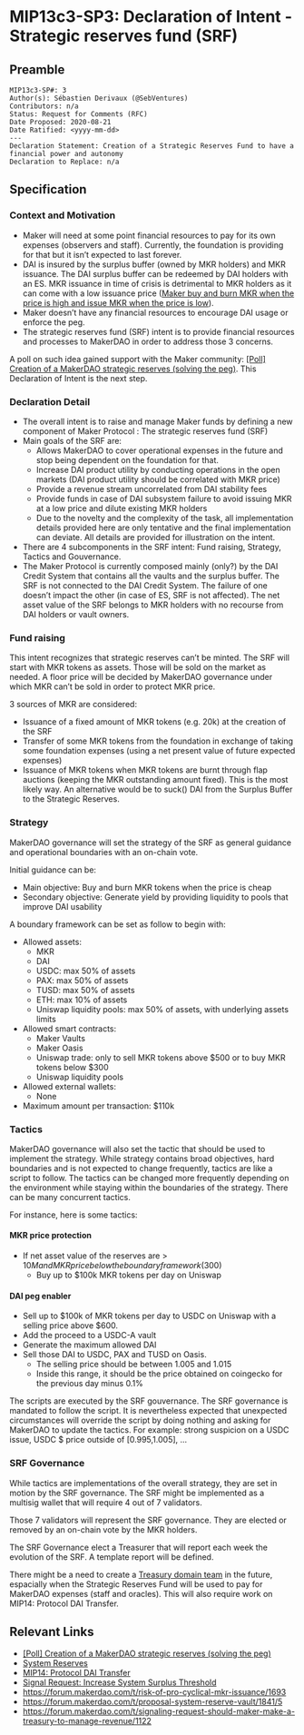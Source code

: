 # MIP13c3-SP3: Declaration of Intent - Strategic reserves fund (SRF)

## Preamble

```
MIP13c3-SP#: 3
Author(s): Sébastien Derivaux (@SebVentures)
Contributors: n/a
Status: Request for Comments (RFC)
Date Proposed: 2020-08-21
Date Ratified: <yyyy-mm-dd>
---
Declaration Statement: Creation of a Strategic Reserves Fund to have a financial power and autonomy
Declaration to Replace: n/a
```


## Specification

### Context and Motivation

* Maker will need at some point financial resources to pay for its own expenses (observers and staff). Currently, the foundation is providing for that but it isn’t expected to last forever.
* DAI is insured by the surplus buffer (owned by MKR holders) and MKR issuance. The DAI surplus buffer can be redeemed by DAI holders with an ES. MKR issuance in time of crisis is detrimental to MKR holders as it can come with a low issuance price ([Maker buy and burn MKR when the price is high and issue MKR when the price is low](https://forum.makerdao.com/t/risk-of-pro-cyclical-mkr-issuance/1693)).
* Maker doesn’t have any financial resources to encourage DAI usage or enforce the peg.
* The strategic reserves fund (SRF) intent is to provide financial resources and processes to MakerDAO in order to address those 3 concerns.

A poll on such idea gained support with the Maker community: [[Poll] Creation of a MakerDAO strategic reserves (solving the peg)](https://forum.makerdao.com/t/poll-creation-of-a-makerdao-strategic-reserves-solving-the-peg/3638). This Declaration of Intent is the next step.

### Declaration Detail

* The overall intent is to raise and manage Maker funds by defining a new component of Maker Protocol : The strategic reserves fund (SRF)
* Main goals of the SRF are:
  * Allows MakerDAO to cover operational expenses in the future and stop being dependent on the foundation for that.
  * Increase DAI product utility by conducting operations in the open markets (DAI product utility should be correlated with MKR price)
  * Provide a revenue stream uncorrelated from DAI stability fees
  * Provide funds in case of DAI subsystem failure to avoid issuing MKR at a low price and dilute existing MKR holders
  * Due to the novelty and the complexity of the task, all implementation details provided here are only tentative and the final implementation can deviate. All details are provided for illustration on the intent.
* There are 4 subcomponents in the SRF intent: Fund raising, Strategy, Tactics and Gouvernance.
* The Maker Protocol is currently composed mainly (only?) by the DAI Credit System that contains all the vaults and the surplus buffer. The SRF is not connected to the DAI Credit System. The failure of one doesn’t impact the other (in case of ES, SRF is not affected). The net asset value of the SRF belongs to MKR holders with no recourse from DAI holders or vault owners.

### Fund raising

This intent recognizes that strategic reserves can’t be minted. The SRF will start with MKR tokens as assets. Those will be sold on the market as needed. A floor price will be decided by MakerDAO governance under which MKR can’t be sold in order to protect MKR price.

3 sources of MKR are considered:

* Issuance of a fixed amount of MKR tokens (e.g. 20k) at the creation of the SRF
* Transfer of some MKR tokens from the foundation in exchange of taking some foundation expenses (using a net present value of future expected expenses)
* Issuance of MKR tokens when MKR tokens are burnt through flap auctions (keeping the MKR outstanding amount fixed). This is the most likely way. An alternative would be to suck() DAI from the Surplus Buffer to the Strategic Reserves.

### Strategy

MakerDAO governance will set the strategy of the SRF as general guidance and operational boundaries with an on-chain vote.

Initial guidance can be:

* Main objective: Buy and burn MKR tokens when the price is cheap
* Secondary objective: Generate yield by providing liquidity to pools that improve DAI usability

A boundary framework can be set as follow to begin with:

* Allowed assets:
  * MKR
  * DAI
  * USDC: max 50% of assets
  * PAX: max 50% of assets
  * TUSD: max 50% of assets
  * ETH: max 10% of assets
  * Uniswap liquidity pools: max 50% of assets, with underlying assets limits
* Allowed smart contracts:
  * Maker Vaults
  * Maker Oasis
  * Uniswap trade: only to sell MKR tokens above $500 or to buy MKR tokens below $300
  * Uniswap liquidity pools
* Allowed external wallets:
  * None
* Maximum amount per transaction: $110k

### Tactics

MakerDAO governance will also set the tactic that should be used to implement the strategy. While strategy contains broad objectives, hard boundaries and is not expected to change frequently, tactics are like a script to follow. The tactics can be changed more frequently depending on the environment while staying within the boundaries of the strategy. There can be many concurrent tactics.

For instance, here is some tactics:

#### MKR price protection

* If net asset value of the reserves are > $10M and MKR price below the boundary framework ($300)
  * Buy up to $100k MKR tokens per day on Uniswap

#### DAI peg enabler

* Sell up to $100k of MKR tokens per day to USDC on Uniswap with a selling price above $600.
* Add the proceed to a USDC-A vault
* Generate the maximum allowed DAI
* Sell those DAI to USDC, PAX and TUSD on Oasis.
  * The selling price should be between 1.005 and 1.015
  * Inside this range, it should be the price obtained on coingecko for the previous day minus 0.1%

The scripts are executed by the SRF gouvernance. The SRF governance is mandated to follow the script. It is nevertheless expected that unexpected circumstances will override the script by doing nothing and asking for MakerDAO to update the tactics. For example: strong suspicion on a USDC issue, USDC $ price outside of [0.995,1.005], ...

### SRF Governance

While tactics are implementations of the overall strategy, they are set in motion by the SRF governance. The SRF might be implemented as a multisig wallet that will require 4 out of 7 validators.

Those 7 validators will represent the SRF governance. They are elected or removed by an on-chain vote by the MKR holders.

The SRF Governance elect a Treasurer that will report each week the evolution of the SRF. A template report will be defined.

There might be a need to create a [Treasury domain team](https://forum.makerdao.com/t/signaling-request-should-maker-make-a-treasury-to-manage-revenue/1122) in the future, espacially when the Strategic Reserves Fund will be used to pay for MakerDAO expenses (staff and oracles). This will also require work on MIP14: Protocol DAI Transfer.

## Relevant Links

* [[Poll] Creation of a MakerDAO strategic reserves (solving the peg)](https://forum.makerdao.com/t/poll-creation-of-a-makerdao-strategic-reserves-solving-the-peg/3638)
* [System Reserves](https://forum.makerdao.com/t/system-reserves/2069)
* [MIP14: Protocol DAI Transfer](https://forum.makerdao.com/t/mip14-protocol-dai-transfer/2462)
* [Signal Request: Increase System Surplus Threshold](https://forum.makerdao.com/t/signal-request-increase-system-surplus-threshold/3316)
* https://forum.makerdao.com/t/risk-of-pro-cyclical-mkr-issuance/1693
* https://forum.makerdao.com/t/proposal-system-reserve-vault/1841/5
* https://forum.makerdao.com/t/signaling-request-should-maker-make-a-treasury-to-manage-revenue/1122